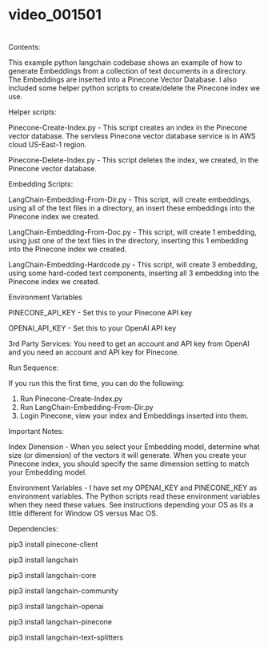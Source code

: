# video_001501
# 
Contents:

This example python langchain codebase shows an example of how to generate Embeddings from a collection of text documents in a directory.  The Embeddings are inserted into a Pinecone Vector Database.  I also included some helper python scripts to create/delete the Pinecone index we use.


Helper scripts:

Pinecone-Create-Index.py - This script creates an index in the Pinecone vector database. The servless Pinecone vector database service is in AWS cloud US-East-1 region.

Pinecone-Delete-Index.py - This script deletes the index, we created, in the Pinecone vector database.


Embedding Scripts:

LangChain-Embedding-From-Dir.py - This script, will create embeddings, using all of the text files in a directory, an insert these embeddings into the Pinecone index we created.

LangChain-Embedding-From-Doc.py - This script, will create 1 embedding, using just one of the text files in the directory, inserting this 1 embedding into the Pinecone index we created.

LangChain-Embedding-Hardcode.py - This script, will create 3 embedding, using some hard-coded text components, inserting all 3 embedding into the Pinecone index we created.


Environment Variables

PINECONE_API_KEY - Set this to your Pinecone API key

OPENAI_API_KEY - Set this to your OpenAI API key



3rd Party Services:
You need to get an account and API key from OpenAI and you need an account and API key for Pinecone.


Run Sequence:

If you run this the first time, you can do the following:
1. Run Pinecone-Create-Index.py
2. Run LangChain-Embedding-From-Dir.py
3. Login Pinecone, view your index and Embeddings inserted into them.


Important Notes:

Index Dimension - When you select your Embedding model, determine what size (or dimension) of the vectors it will generate. When you create your Pinecone index, you should specify the same dimension setting to match your Embedding model.

Environment Variables - I have set my OPENAI_KEY and PINECONE_KEY as environment variables.  The Python scripts read these environment variables when they need these values.  See instructions depending your OS as its a little different for Window OS versus Mac OS.

Dependencies:

pip3 install pinecone-client

pip3 install langchain

pip3 install langchain-core

pip3 install langchain-community

pip3 install langchain-openai

pip3 install langchain-pinecone

pip3 install langchain-text-splitters
